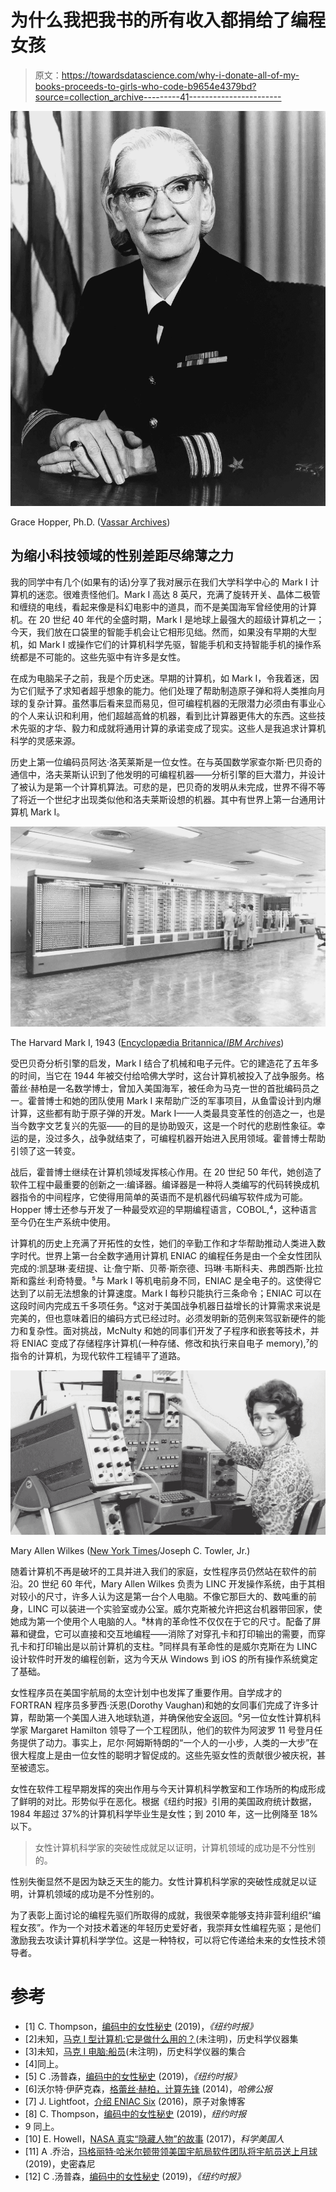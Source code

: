 # 为什么我把我书的所有收入都捐给了编程女孩

> 原文：<https://towardsdatascience.com/why-i-donate-all-of-my-books-proceeds-to-girls-who-code-b9654e4379bd?source=collection_archive---------41----------------------->

![](img/e526ad8caae225296714ca17ad8a4cfa.png)

Grace Hopper, Ph.D. ([Vassar Archives](https://stories.vassar.edu/2017/170706-legacy-of-grace-hopper.html))

## 为缩小科技领域的性别差距尽绵薄之力

我的同学中有几个(如果有的话)分享了我对展示在我们大学科学中心的 Mark I 计算机的迷恋。很难责怪他们。Mark I 高达 8 英尺，充满了旋转开关、晶体二极管和缠绕的电线，看起来像是科幻电影中的道具，而不是美国海军曾经使用的计算机。在 20 世纪 40 年代的全盛时期，Mark I 是地球上最强大的超级计算机之一；今天，我们放在口袋里的智能手机会让它相形见绌。然而，如果没有早期的大型机，如 Mark I 或操作它们的计算机科学先驱，智能手机和支持智能手机的操作系统都是不可能的。这些先驱中有许多是女性。

在成为电脑呆子之前，我是个历史迷。早期的计算机，如 Mark I，令我着迷，因为它们赋予了求知者超乎想象的能力。他们处理了帮助制造原子弹和将人类推向月球的复杂计算。虽然事后看来显而易见，但可编程机器的无限潜力必须由有事业心的个人来认识和利用，他们超越高耸的机器，看到比计算器更伟大的东西。这些技术先驱的才华、毅力和成就将通用计算的承诺变成了现实。这些人是我追求计算机科学的灵感来源。

历史上第一位编码员阿达·洛芙莱斯是一位女性。在与英国数学家查尔斯·巴贝奇的通信中，洛夫莱斯认识到了他发明的可编程机器——分析引擎的巨大潜力，并设计了被认为是第一个计算机算法。可悲的是，巴贝奇的发明从未完成，世界不得不等了将近一个世纪才出现类似他和洛夫莱斯设想的机器。其中有世界上第一台通用计算机 Mark I。

![](img/9d6b0e4c52ce0bf3b8ee6e249bf99504.png)

The Harvard Mark I, 1943 ([Encyclopædia Britannica/*IBM Archives*](https://www.britannica.com/technology/Harvard-Mark-I#/media/1/44895/19205))

受巴贝奇分析引擎的启发，Mark I 结合了机械和电子元件。它的建造花了五年多的时间，当它在 1944 年被交付给哈佛大学时，这台计算机被投入了战争服务。格蕾丝·赫柏是一名数学博士，曾加入美国海军，被任命为马克一世的首批编码员之一。霍普博士和她的团队使用 Mark I 来帮助广泛的军事项目，从鱼雷设计到内爆计算，这些都有助于原子弹的开发。Mark I——人类最具变革性的创造之一，也是当今数字文艺复兴的先驱——的目的是协助毁灭，这是一个时代的悲剧性象征。幸运的是，没过多久，战争就结束了，可编程机器开始进入民用领域。霍普博士帮助引领了这一转变。

战后，霍普博士继续在计算机领域发挥核心作用。在 20 世纪 50 年代，她创造了软件工程中最重要的创新之一:编译器。编译器是一种将人类编写的代码转换成机器指令的中间程序，它使得用简单的英语而不是机器代码编写软件成为可能。Hopper 博士还参与开发了一种最受欢迎的早期编程语言，COBOL,⁴，这种语言至今仍在生产系统中使用。

计算机的历史上充满了开拓性的女性，她们的辛勤工作和才华帮助推动人类进入数字时代。世界上第一台全数字通用计算机 ENIAC 的编程任务是由一个全女性团队完成的:凯瑟琳·麦纽提、让·詹宁斯、贝蒂·斯奈德、玛琳·韦斯科夫、弗朗西斯·比拉斯和露丝·利奇特曼。⁵与 Mark I 等机电前身不同，ENIAC 是全电子的。这使得它达到了以前无法想象的计算速度。Mark I 每秒只能执行三条命令；ENIAC 可以在这段时间内完成五千多项任务。⁶这对于美国战争机器日益增长的计算需求来说是完美的，但也意味着旧的编码方式已经过时。必须发明新的范例来驾驭新硬件的能力和复杂性。面对挑战，McNulty 和她的同事们开发了子程序和嵌套等技术，并将 ENIAC 变成了存储程序计算机(一种存储、修改和执行来自电子 memory),⁷的指令的计算机，为现代软件工程铺平了道路。

![](img/321c76fee534ab866f1a148945fdc196.png)

Mary Allen Wilkes ([New York Times](https://www.nytimes.com/2019/02/13/magazine/women-coding-computer-programming.html)/Joseph C. Towler, Jr.)

随着计算机不再是破坏的工具并进入我们的家庭，女性程序员仍然站在软件的前沿。20 世纪 60 年代，Mary Allen Wilkes 负责为 LINC 开发操作系统，由于其相对较小的尺寸，许多人认为这是第一台个人电脑。不像它那巨大的、数吨重的前身，LINC 可以装进一个实验室或办公室。威尔克斯被允许把这台机器带回家，使她成为第一个使用个人电脑的人。⁸林肯的革命性不仅仅在于它的尺寸。配备了屏幕和键盘，它可以直接和交互地编程——消除了对穿孔卡和打印输出的需要，而穿孔卡和打印输出是以前计算机的支柱。⁹同样具有革命性的是威尔克斯在为 LINC 设计软件时开发的编程创新，这为今天从 Windows 到 iOS 的所有操作系统奠定了基础。

女性程序员在美国宇航局的太空计划中也发挥了重要作用。自学成才的 FORTRAN 程序员多萝西·沃恩(Dorothy Vaughan)和她的女同事们完成了许多计算，帮助第一个美国人进入地球轨道，并确保他安全返回。⁰另一位女性计算机科学家 Margaret Hamilton 领导了一个工程团队，他们的软件为阿波罗 11 号登月任务提供了动力。事实上，尼尔·阿姆斯特朗的“一个人的一小步，人类的一大步”在很大程度上是由一位女性的聪明才智促成的。这些先驱女性的贡献很少被庆祝，甚至被遗忘。

女性在软件工程早期发挥的突出作用与今天计算机科学教室和工作场所的构成形成了鲜明的对比。形势似乎在恶化。根据《纽约时报》引用的美国政府统计数据，1984 年超过 37%的计算机科学毕业生是女性；到 2010 年，这一比例降至 18%以下。

> 女性计算机科学家的突破性成就足以证明，计算机领域的成功是不分性别的。

性别失衡显然不是因为缺乏天生的能力。女性计算机科学家的突破性成就足以证明，计算机领域的成功是不分性别的。

为了表彰上面讨论的编程先驱们所取得的成就，我很荣幸能够支持非营利组织“编程女孩”。作为一个对技术着迷的年轻历史爱好者，我崇拜女性编程先驱；是他们激励我去攻读计算机科学学位。这是一种特权，可以将它传递给未来的女性技术领导者。

# 参考

*   [1] C. Thompson，[编码中的女性秘史](https://www.nytimes.com/2019/02/13/magazine/women-coding-computer-programming.html) (2019)，*《纽约时报》*
*   [2]未知，[马克 I 型计算机:它是做什么用的？](http://sites.harvard.edu/~chsi/markone/use.html)(未注明)，历史科学仪器集
*   [3]未知，[马克 I 电脑:船员](http://sites.harvard.edu/~chsi/markone/crew.html)(未注明)，历史科学仪器的集合
*   [4]同上。
*   [5] C .汤普森，[编码中的女性秘史](https://www.nytimes.com/2019/02/13/magazine/women-coding-computer-programming.html) (2019)，*《纽约时报》*
*   [6]沃尔特·伊萨克森，[格蕾丝·赫柏，计算先锋](https://news.harvard.edu/gazette/story/2014/12/grace-hopper-computing-pioneer/) (2014)，*哈佛公报*
*   [7] J. Lightfoot，[介绍 ENIAC Six](https://spin.atomicobject.com/2016/07/31/eniac-programmers/) (2016)，原子对象博客
*   [8] C. Thompson，[编码中的女性秘史](https://www.nytimes.com/2019/02/13/magazine/women-coding-computer-programming.html) (2019)，*纽约时报*
*   9 同上。
*   [10] E. Howell，[NASA 真实“隐藏人物”的故事](https://www.scientificamerican.com/article/the-story-of-nasas-real-ldquo-hidden-figures-rdquo/) (2017)，*科学美国人*
*   [11] A .乔治，[玛格丽特·哈米尔顿带领美国宇航局软件团队将宇航员送上月球](https://www.smithsonianmag.com/smithsonian-institution/margaret-hamilton-led-nasa-software-team-landed-astronauts-moon-180971575/) (2019)，史密森尼
*   [12] C .汤普森，[编码中的女性秘史](https://www.nytimes.com/2019/02/13/magazine/women-coding-computer-programming.html) (2019)，*《纽约时报》*